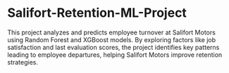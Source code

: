# Salifort-Retention-ML-Project
This project analyzes and predicts employee turnover at Salifort Motors using Random Forest and XGBoost models. By exploring factors like job satisfaction and last evaluation scores, the project identifies key patterns leading to employee departures, helping Salifort Motors improve retention strategies.
